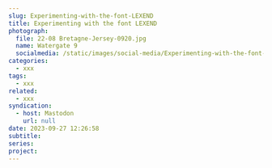 ```yaml
---
slug: Experimenting-with-the-font-LEXEND
title: Experimenting with the font LEXEND
photograph:
  file: 22-08 Bretagne-Jersey-0920.jpg
  name: Watergate 9
  socialmedia: /static/images/social-media/Experimenting-with-the-font-LEXEND.png
categories:
  - xxx
tags:
  - xxx
related:
  - xxx
syndication:
  - host: Mastodon
    url: null
date: 2023-09-27 12:26:58
subtitle:
series:
project:
---
```



<!-- more -->
